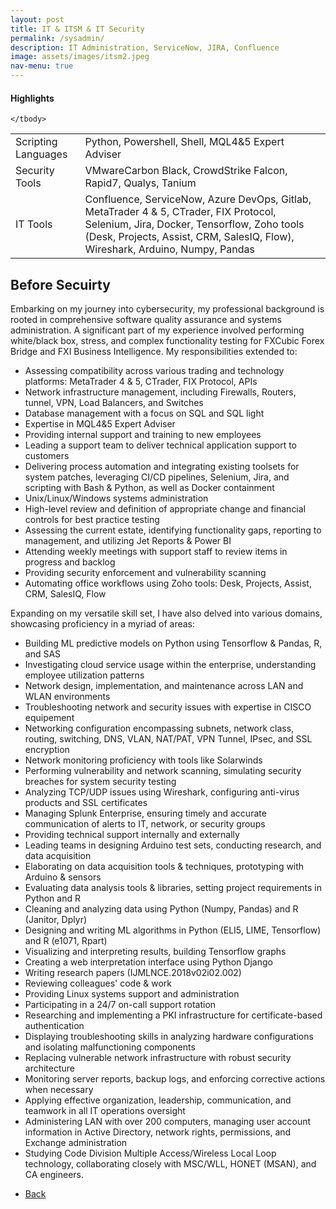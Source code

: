 ```yaml
---
layout: post
title: IT & ITSM & IT Security 
permalink: /sysadmin/
description: IT Administration, ServiceNow, JIRA, Confluence
image: assets/images/itsm2.jpeg
nav-menu: true
---
```

<h4>Highlights</h4>
<div class="table-wrapper">
  <table>
    <tbody>
      <tr>
        <td>Scripting Languages</td>
        <td>Python, Powershell, Shell, MQL4&5 Expert Adviser</td>
      </tr>
       <tr>
        <td>Security Tools </td>
        <td>VMwareCarbon Black, CrowdStrike Falcon, Rapid7, Qualys, Tanium
      </td>
      </tr>
        <tr>
        <td> IT Tools </td>
        <td>Confluence, ServiceNow, Azure DevOps, Gitlab, MetaTrader 4 & 5, CTrader, FIX Protocol, Selenium, Jira, Docker, Tensorflow, Zoho tools (Desk, Projects, Assist, CRM, SalesIQ, Flow), Wireshark, Arduino, Numpy, Pandas
      </td>
      </tr>

    </tbody>
  </table>
</div>

## Before Secuirty

Embarking on my journey into cybersecurity, my professional background is rooted in comprehensive software quality assurance and systems administration. A significant part of my experience involved performing white/black box, stress, and complex functionality testing for FXCubic Forex Bridge and FXI Business Intelligence. My responsibilities extended to:

- Assessing compatibility across various trading and technology platforms: MetaTrader 4 & 5, CTrader, FIX Protocol, APIs
- Network infrastructure management, including Firewalls, Routers, tunnel, VPN, Load Balancers, and Switches
- Database management with a focus on SQL and SQL light
- Expertise in MQL4&5 Expert Adviser
- Providing internal support and training to new employees
- Leading a support team to deliver technical application support to customers
- Delivering process automation and integrating existing toolsets for system patches, leveraging CI/CD pipelines, Selenium, Jira, and scripting with Bash & Python, as well as Docker containment
- Unix/Linux/Windows systems administration
- High-level review and definition of appropriate change and financial controls for best practice testing
- Assessing the current estate, identifying functionality gaps, reporting to management, and utilizing Jet Reports & Power BI
- Attending weekly meetings with support staff to review items in progress and backlog
- Providing security enforcement and vulnerability scanning
- Automating office workflows using Zoho tools: Desk, Projects, Assist, CRM, SalesIQ, Flow

Expanding on my versatile skill set, I have also delved into various domains, showcasing proficiency in a myriad of areas:

- Building ML predictive models on Python using Tensorflow & Pandas, R, and SAS
- Investigating cloud service usage within the enterprise, understanding employee utilization patterns
- Network design, implementation, and maintenance across LAN and WLAN environments
- Troubleshooting network and security issues with expertise in CISCO equipement
- Networking configuration encompassing subnets, network class, routing, switching, DNS, VLAN, NAT/PAT, VPN Tunnel, IPsec, and SSL encryption
- Network monitoring proficiency with tools like Solarwinds
- Performing vulnerability and network scanning, simulating security breaches for system security testing
- Analyzing TCP/UDP issues using Wireshark, configuring anti-virus products and SSL certificates
- Managing Splunk Enterprise, ensuring timely and accurate communication of alerts to IT, network, or security groups
- Providing technical support internally and externally
- Leading teams in designing Arduino test sets, conducting research, and data acquisition
- Elaborating on data acquisition tools & techniques, prototyping with Arduino & sensors
- Evaluating data analysis tools & libraries, setting project requirements in Python and R
- Cleaning and analyzing data using Python (Numpy, Pandas) and R (Janitor, Dplyr)
- Designing and writing ML algorithms in Python (ELI5, LIME, Tensorflow) and R (e1071, Rpart)
- Visualizing and interpreting results, building Tensorflow graphs
- Creating a web interpretation interface using Python Django
- Writing research papers (IJMLNCE.2018v02i02.002)
- Reviewing colleagues' code & work
- Providing Linux systems support and administration
- Participating in a 24/7 on-call support rotation
- Researching and implementing a PKI infrastructure for certificate-based authentication
- Displaying troubleshooting skills in analyzing hardware configurations and isolating malfunctioning components
- Replacing vulnerable network infrastructure with robust security architecture
- Monitoring server reports, backup logs, and enforcing corrective actions when necessary
- Applying effective organization, leadership, communication, and teamwork in all IT operations oversight
- Administering LAN with over 200 computers, managing user account information in Active Directory, network rights, permissions, and Exchange administration
- Studying Code Division Multiple Access/Wireless Local Loop technology, collaborating closely with MSC/WLL, HONET (MSAN), and CA engineers.

<ul class="actions">
<li><a href="/" class="button next scrolly">Back</a></li>
</ul>
